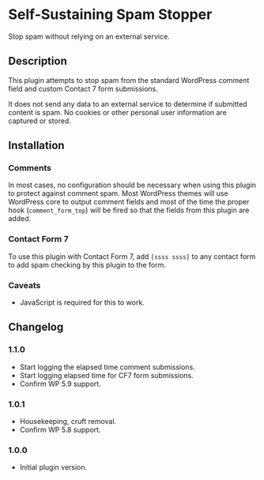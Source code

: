 # Self-Sustaining Spam Stopper

Stop spam without relying on an external service.

## Description

This plugin attempts to stop spam from the standard WordPress comment field and custom Contact 7 form submissions.

It does not send any data to an external service to determine if submitted content is spam. No cookies or other personal user information are captured or stored.

## Installation

### Comments

In most cases, no configuration should be necessary when using this plugin to protect against comment spam. Most WordPress themes will use WordPress core to output comment fields and most of the time the proper hook (`comment_form_top`) will be fired so that the fields from this plugin are added.

### Contact Form 7

To use this plugin with Contact Form 7, add `[ssss ssss]` to any contact form to add spam checking by this plugin to the form.

### Caveats

* JavaScript is required for this to work.

## Changelog

### 1.1.0

* Start logging the elapsed time comment submissions.
* Start logging elapsed time for CF7 form submissions.
* Confirm WP 5.9 support.

### 1.0.1

* Housekeeping, cruft removal.
* Confirm WP 5.8 support.

### 1.0.0

* Initial plugin version.

